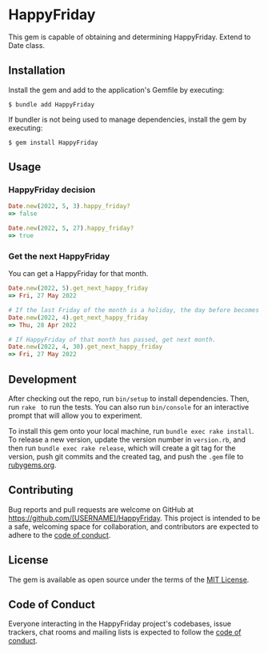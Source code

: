 # HappyFriday

This gem is capable of obtaining and determining HappyFriday.
Extend to Date class.

## Installation

Install the gem and add to the application's Gemfile by executing:

    $ bundle add HappyFriday

If bundler is not being used to manage dependencies, install the gem by executing:

    $ gem install HappyFriday

## Usage

### HappyFriday decision
```rb
Date.new(2022, 5, 3).happy_friday?
=> false

Date.new(2022, 5, 27).happy_friday?
=> true
```

### Get the next HappyFriday
You can get a HappyFriday for that month.
```rb
Date.new(2022, 5).get_next_happy_friday
=> Fri, 27 May 2022

# If the last Friday of the month is a holiday, the day before becomes HappyFriday.
Date.new(2022, 4).get_next_happy_friday
=> Thu, 28 Apr 2022

# If HappyFriday of that month has passed, get next month.
Date.new(2022, 4, 30).get_next_happy_friday
=> Fri, 27 May 2022
```

## Development

After checking out the repo, run `bin/setup` to install dependencies. Then, run `rake ` to run the tests. You can also run `bin/console` for an interactive prompt that will allow you to experiment.

To install this gem onto your local machine, run `bundle exec rake install`. To release a new version, update the version number in `version.rb`, and then run `bundle exec rake release`, which will create a git tag for the version, push git commits and the created tag, and push the `.gem` file to [rubygems.org](https://rubygems.org).

## Contributing

Bug reports and pull requests are welcome on GitHub at https://github.com/[USERNAME]/HappyFriday. This project is intended to be a safe, welcoming space for collaboration, and contributors are expected to adhere to the [code of conduct](https://github.com/[USERNAME]/HappyFriday/blob/master/CODE_OF_CONDUCT.md).

## License

The gem is available as open source under the terms of the [MIT License](https://opensource.org/licenses/MIT).

## Code of Conduct

Everyone interacting in the HappyFriday project's codebases, issue trackers, chat rooms and mailing lists is expected to follow the [code of conduct](https://github.com/[USERNAME]/HappyFriday/blob/master/CODE_OF_CONDUCT.md).
